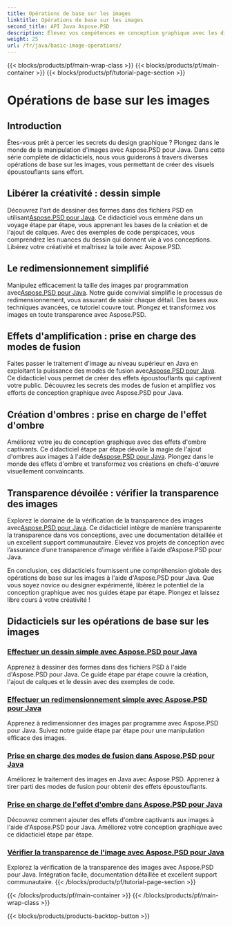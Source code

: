 ```yaml
---
title: Opérations de base sur les images
linktitle: Opérations de base sur les images
second_title: API Java Aspose.PSD
description: Élevez vos compétences en conception graphique avec les didacticiels Aspose.PSD pour Java. Apprenez le dessin, le redimensionnement, les modes de fusion et la vérification de la transparence dans un guide étape par étape.
weight: 25
url: /fr/java/basic-image-operations/
---
```


{{< blocks/products/pf/main-wrap-class >}}
{{< blocks/products/pf/main-container >}}
{{< blocks/products/pf/tutorial-page-section >}}

# Opérations de base sur les images


## Introduction

Êtes-vous prêt à percer les secrets du design graphique ? Plongez dans le monde de la manipulation d'images avec Aspose.PSD pour Java. Dans cette série complète de didacticiels, nous vous guiderons à travers diverses opérations de base sur les images, vous permettant de créer des visuels époustouflants sans effort.

## Libérer la créativité : dessin simple

 Découvrez l'art de dessiner des formes dans des fichiers PSD en utilisant[Aspose.PSD pour Java](./simple-drawing/). Ce didacticiel vous emmène dans un voyage étape par étape, vous apprenant les bases de la création et de l'ajout de calques. Avec des exemples de code perspicaces, vous comprendrez les nuances du dessin qui donnent vie à vos conceptions. Libérez votre créativité et maîtrisez la toile avec Aspose.PSD.

## Le redimensionnement simplifié

 Manipulez efficacement la taille des images par programmation avec[Aspose.PSD pour Java](./simple-resizing/). Notre guide convivial simplifie le processus de redimensionnement, vous assurant de saisir chaque détail. Des bases aux techniques avancées, ce tutoriel couvre tout. Plongez et transformez vos images en toute transparence avec Aspose.PSD.

## Effets d'amplification : prise en charge des modes de fusion

 Faites passer le traitement d'image au niveau supérieur en Java en exploitant la puissance des modes de fusion avec[Aspose.PSD pour Java](./support-blend-modes/). Ce didacticiel vous permet de créer des effets époustouflants qui captivent votre public. Découvrez les secrets des modes de fusion et amplifiez vos efforts de conception graphique avec Aspose.PSD pour Java.

## Création d'ombres : prise en charge de l'effet d'ombre

 Améliorez votre jeu de conception graphique avec des effets d'ombre captivants. Ce didacticiel étape par étape dévoile la magie de l'ajout d'ombres aux images à l'aide de[Aspose.PSD pour Java](./support-shadow-effect/). Plongez dans le monde des effets d'ombre et transformez vos créations en chefs-d'œuvre visuellement convaincants.

## Transparence dévoilée : vérifier la transparence des images

 Explorez le domaine de la vérification de la transparence des images avec[Aspose.PSD pour Java](./verify-image-transparency/). Ce didacticiel intègre de manière transparente la transparence dans vos conceptions, avec une documentation détaillée et un excellent support communautaire. Élevez vos projets de conception avec l’assurance d’une transparence d’image vérifiée à l’aide d’Aspose.PSD pour Java.

En conclusion, ces didacticiels fournissent une compréhension globale des opérations de base sur les images à l'aide d'Aspose.PSD pour Java. Que vous soyez novice ou designer expérimenté, libérez le potentiel de la conception graphique avec nos guides étape par étape. Plongez et laissez libre cours à votre créativité !
## Didacticiels sur les opérations de base sur les images
### [Effectuer un dessin simple avec Aspose.PSD pour Java](./simple-drawing/)
Apprenez à dessiner des formes dans des fichiers PSD à l'aide d'Aspose.PSD pour Java. Ce guide étape par étape couvre la création, l'ajout de calques et le dessin avec des exemples de code.
### [Effectuer un redimensionnement simple avec Aspose.PSD pour Java](./simple-resizing/)
Apprenez à redimensionner des images par programme avec Aspose.PSD pour Java. Suivez notre guide étape par étape pour une manipulation efficace des images.
### [Prise en charge des modes de fusion dans Aspose.PSD pour Java](./support-blend-modes/)
Améliorez le traitement des images en Java avec Aspose.PSD. Apprenez à tirer parti des modes de fusion pour obtenir des effets époustouflants.
### [Prise en charge de l'effet d'ombre dans Aspose.PSD pour Java](./support-shadow-effect/)
Découvrez comment ajouter des effets d'ombre captivants aux images à l'aide d'Aspose.PSD pour Java. Améliorez votre conception graphique avec ce didacticiel étape par étape.
### [Vérifier la transparence de l'image avec Aspose.PSD pour Java](./verify-image-transparency/)
Explorez la vérification de la transparence des images avec Aspose.PSD pour Java. Intégration facile, documentation détaillée et excellent support communautaire.
{{< /blocks/products/pf/tutorial-page-section >}}

{{< /blocks/products/pf/main-container >}}
{{< /blocks/products/pf/main-wrap-class >}}

{{< blocks/products/products-backtop-button >}}
